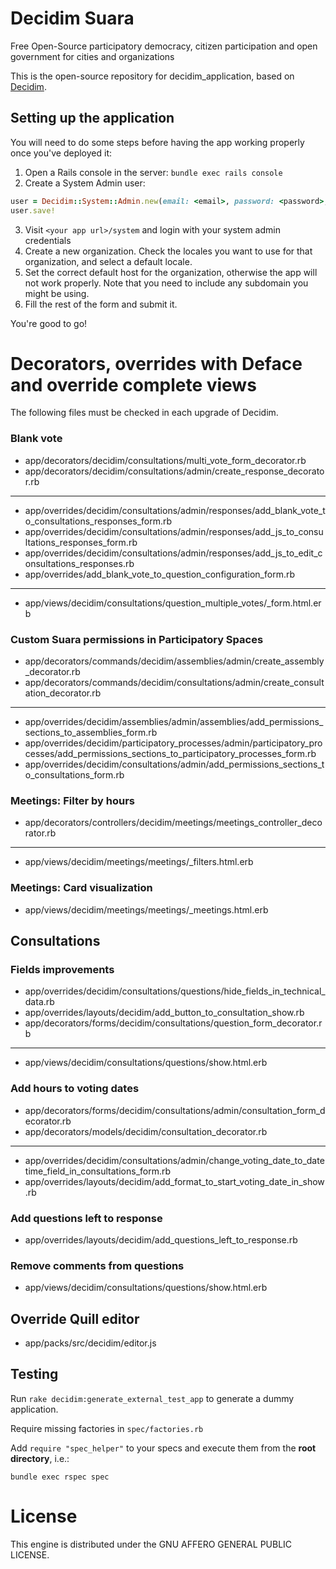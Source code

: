 # Decidim Suara

Free Open-Source participatory democracy, citizen participation and open government for cities and organizations

This is the open-source repository for decidim_application, based on [Decidim](https://github.com/decidim/decidim).

## Setting up the application

You will need to do some steps before having the app working properly once you've deployed it:

1. Open a Rails console in the server: `bundle exec rails console`
2. Create a System Admin user:
```ruby
user = Decidim::System::Admin.new(email: <email>, password: <password>, password_confirmation: <password>)
user.save!
```
3. Visit `<your app url>/system` and login with your system admin credentials
4. Create a new organization. Check the locales you want to use for that organization, and select a default locale.
5. Set the correct default host for the organization, otherwise the app will not work properly. Note that you need to include any subdomain you might be using.
6. Fill the rest of the form and submit it.

You're good to go!

# Decorators, overrides with Deface and override complete views

The following files must be checked in each upgrade of Decidim.

### Blank vote

- app/decorators/decidim/consultations/multi_vote_form_decorator.rb
- app/decorators/decidim/consultations/admin/create_response_decorator.rb
----------
- app/overrides/decidim/consultations/admin/responses/add_blank_vote_to_consultations_responses_form.rb
- app/overrides/decidim/consultations/admin/responses/add_js_to_consultations_responses_form.rb
- app/overrides/decidim/consultations/admin/responses/add_js_to_edit_consultations_responses.rb
- app/overrides/add_blank_vote_to_question_configuration_form.rb
----------
- app/views/decidim/consultations/question_multiple_votes/_form.html.erb

### Custom Suara permissions in Participatory Spaces

- app/decorators/commands/decidim/assemblies/admin/create_assembly_decorator.rb
- app/decorators/commands/decidim/consultations/admin/create_consultation_decorator.rb
----------
- app/overrides/decidim/assemblies/admin/assemblies/add_permissions_sections_to_assemblies_form.rb
- app/overrides/decidim/participatory_processes/admin/participatory_processes/add_permissions_sections_to_participatory_processes_form.rb
- app/overrides/decidim/consultations/admin/add_permissions_sections_to_consultations_form.rb

### Meetings: Filter by hours

- app/decorators/controllers/decidim/meetings/meetings_controller_decorator.rb
----------
- app/views/decidim/meetings/meetings/_filters.html.erb

### Meetings: Card visualization

- app/views/decidim/meetings/meetings/_meetings.html.erb

## Consultations 

### Fields improvements
- app/overrides/decidim/consultations/questions/hide_fields_in_technical_data.rb
- app/overrides/layouts/decidim/add_button_to_consultation_show.rb
- app/decorators/forms/decidim/consultations/question_form_decorator.rb
----------
- app/views/decidim/consultations/questions/show.html.erb
### Add hours to voting dates

- app/decorators/forms/decidim/consultations/admin/consultation_form_decorator.rb
- app/decorators/models/decidim/consultation_decorator.rb
----------
- app/overrides/decidim/consultations/admin/change_voting_date_to_datetime_field_in_consultations_form.rb
- app/overrides/layouts/decidim/add_format_to_start_voting_date_in_show.rb

### Add questions left to response

- app/overrides/layouts/decidim/add_questions_left_to_response.rb

### Remove comments from questions
- app/views/decidim/consultations/questions/show.html.erb

## Override Quill editor
- app/packs/src/decidim/editor.js

## Testing

Run `rake decidim:generate_external_test_app` to generate a dummy application.

Require missing factories in `spec/factories.rb`

Add `require "spec_helper"` to your specs and execute them from the **root directory**, i.e.:

`bundle exec rspec spec`

# License
This engine is distributed under the GNU AFFERO GENERAL PUBLIC LICENSE.
